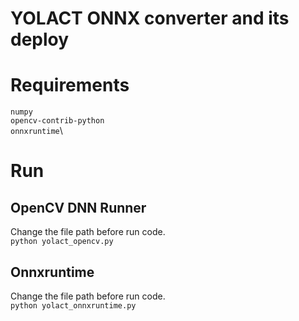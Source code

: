 # YOLACT ONNX converter and its deploy
# Requirements
`numpy`\
`opencv-contrib-python`\
`onnxruntime`\
# Run 
## OpenCV DNN Runner
Change the file path before run code.\
`python yolact_opencv.py`

## Onnxruntime
Change the file path before run code.\
`python yolact_onnxruntime.py`
